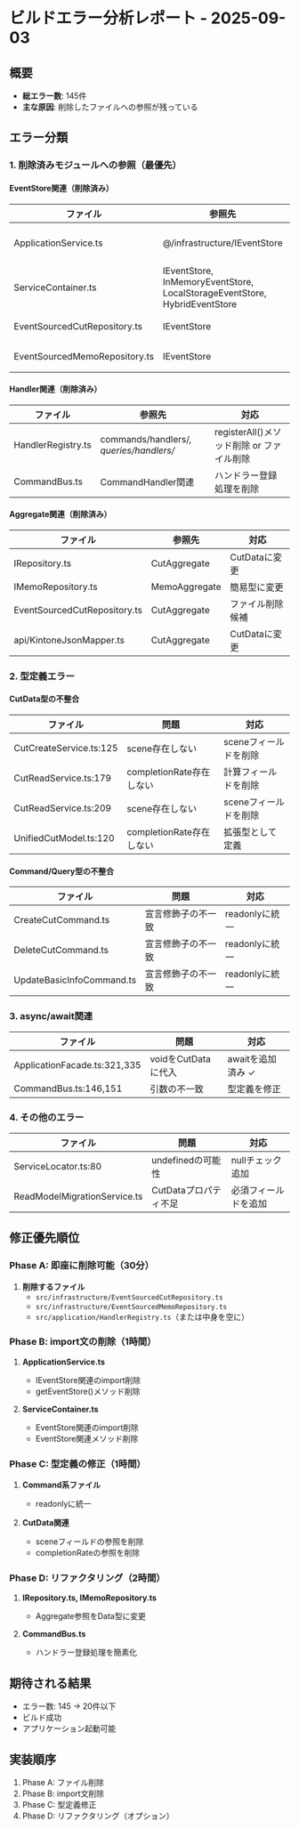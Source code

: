 # ビルドエラー分析レポート - 2025-09-03

## 概要
- **総エラー数**: 145件
- **主な原因**: 削除したファイルへの参照が残っている

## エラー分類

### 1. 削除済みモジュールへの参照（最優先）

#### EventStore関連（削除済み）
| ファイル | 参照先 | 対応 |
|---------|--------|------|
| ApplicationService.ts | @/infrastructure/IEventStore | import文削除、getEventStore()削除 |
| ServiceContainer.ts | IEventStore, InMemoryEventStore, LocalStorageEventStore, HybridEventStore | 全て削除、EventStore関連メソッド削除 |
| EventSourcedCutRepository.ts | IEventStore | ファイル自体を削除候補 |
| EventSourcedMemoRepository.ts | IEventStore | ファイル自体を削除候補 |

#### Handler関連（削除済み）
| ファイル | 参照先 | 対応 |
|---------|--------|------|
| HandlerRegistry.ts | commands/handlers/*, queries/handlers/* | registerAll()メソッド削除 or ファイル削除 |
| CommandBus.ts | CommandHandler関連 | ハンドラー登録処理を削除 |

#### Aggregate関連（削除済み）
| ファイル | 参照先 | 対応 |
|---------|--------|------|
| IRepository.ts | CutAggregate | CutDataに変更 |
| IMemoRepository.ts | MemoAggregate | 簡易型に変更 |
| EventSourcedCutRepository.ts | CutAggregate | ファイル削除候補 |
| api/KintoneJsonMapper.ts | CutAggregate | CutDataに変更 |

### 2. 型定義エラー

#### CutData型の不整合
| ファイル | 問題 | 対応 |
|---------|------|------|
| CutCreateService.ts:125 | scene存在しない | sceneフィールドを削除 |
| CutReadService.ts:179 | completionRate存在しない | 計算フィールドを削除 |
| CutReadService.ts:209 | scene存在しない | sceneフィールドを削除 |
| UnifiedCutModel.ts:120 | completionRate存在しない | 拡張型として定義 |

#### Command/Query型の不整合
| ファイル | 問題 | 対応 |
|---------|------|------|
| CreateCutCommand.ts | 宣言修飾子の不一致 | readonlyに統一 |
| DeleteCutCommand.ts | 宣言修飾子の不一致 | readonlyに統一 |
| UpdateBasicInfoCommand.ts | 宣言修飾子の不一致 | readonlyに統一 |

### 3. async/await関連
| ファイル | 問題 | 対応 |
|---------|------|------|
| ApplicationFacade.ts:321,335 | voidをCutDataに代入 | awaitを追加済み ✓ |
| CommandBus.ts:146,151 | 引数の不一致 | 型定義を修正 |

### 4. その他のエラー
| ファイル | 問題 | 対応 |
|---------|------|------|
| ServiceLocator.ts:80 | undefinedの可能性 | nullチェック追加 |
| ReadModelMigrationService.ts | CutDataプロパティ不足 | 必須フィールドを追加 |

## 修正優先順位

### Phase A: 即座に削除可能（30分）
1. **削除するファイル**
   - `src/infrastructure/EventSourcedCutRepository.ts`
   - `src/infrastructure/EventSourcedMemoRepository.ts`
   - `src/application/HandlerRegistry.ts`（または中身を空に）

### Phase B: import文の削除（1時間）
1. **ApplicationService.ts**
   - IEventStore関連のimport削除
   - getEventStore()メソッド削除

2. **ServiceContainer.ts**
   - EventStore関連のimport削除
   - EventStore関連メソッド削除

### Phase C: 型定義の修正（1時間）
1. **Command系ファイル**
   - readonlyに統一

2. **CutData関連**
   - sceneフィールドの参照を削除
   - completionRateの参照を削除

### Phase D: リファクタリング（2時間）
1. **IRepository.ts, IMemoRepository.ts**
   - Aggregate参照をData型に変更

2. **CommandBus.ts**
   - ハンドラー登録処理を簡素化

## 期待される結果
- エラー数: 145 → 20件以下
- ビルド成功
- アプリケーション起動可能

## 実装順序
1. Phase A: ファイル削除
2. Phase B: import文削除
3. Phase C: 型定義修正
4. Phase D: リファクタリング（オプション）